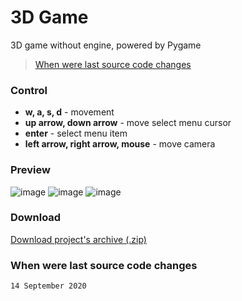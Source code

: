 # 3D Game
3D game without engine, powered by Pygame
> [When were last source code changes](#when-were-last-source-code-changes)

### Control
- **w, a, s, d** - movement
- **up arrow, down arrow** - move select menu cursor
- **enter** - select menu item
- **left arrow, right arrow, mouse** - move camera

### Preview
![image](https://user-images.githubusercontent.com/83653555/158370293-5d2cf3b8-8c31-4d3d-9c22-03eb0913432a.png)
![image](https://user-images.githubusercontent.com/83653555/158370309-36945951-240c-40df-b640-0bd38313bad3.png)
![image](https://user-images.githubusercontent.com/83653555/158370315-1403221f-44a2-49f9-83d6-b04decc28e64.png)

### Download
[Download project's archive (.zip)](https://github.com/TeaCondemns/py-first3dgame/archive/refs/heads/main.zip)

### When were last source code changes
`14 September 2020`
